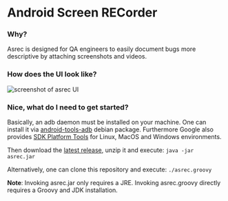 # **A**ndroid **S**creen **REC**order

### Why?

Asrec is designed for QA engineers to easily document bugs more descriptive by attaching screenshots and videos.

### How does the UI look like?
![screenshot of asrec UI](https://blobb.me/boddenberg-it/asrec_screenshot.png)

### Nice, what do I need to get started?

Basically, an adb daemon must be installed on your machine. One can install it via [android-tools-adb](https://packages.debian.org/jessie/android-tools-adb) debian package. Furthermore Google also provides [SDK Platform Tools](https://developer.android.com/studio/releases/platform-tools.html) for Linux, MacOS and Windows environments.

Then download the [latest release](https://github.com/boddenberg-it/asrec/releases/), unzip it and execute:
```java -jar asrec.jar```

Alternatively, one can clone this repository and execute:
```./asrec.groovy```

**Note**: Invoking asrec.jar only requires a JRE. Invoking asrec.groovy directly requires a Groovy and JDK installation.

